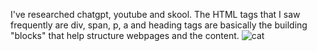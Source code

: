 I've researched chatgpt, youtube and skool. The HTML tags that I saw frequently are div, span, p, a and heading tags are basically the building "blocks" that help structure webpages and the content.
![cat](https://images.unsplash.com/photo-1472491235688-bdc81a63246e?q=80&w=2070&auto=format&fit=crop&ixlib=rb-4.0.3&ixid=M3wxMjA3fDB8MHxwaG90by1wYWdlfHx8fGVufDB8fHx8fA%3D%3D)  
